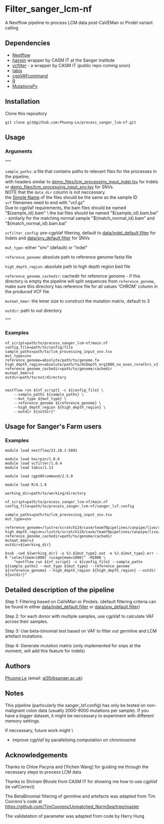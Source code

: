 # Filter_sanger_lcm-nf

A Nextflow pipeline to process LCM data post-CaVEMan or Pindel variant calling 

## Dependencies

- [Nextflow](https://www.nextflow.io/)
- [hairpin](https://github.com/cancerit/hairpin-wrapper) wrapper by CASM IT at the Sanger institute
- [vcfilter]() - a wrapper by CASM IT (public repo coming soon)
- [tabix](https://www.htslib.org/doc/tabix.html)
- [cgpVAFcommand](https://github.com/cancerit/vafCorrect/tree/dev)
- [R](https://www.r-project.org/)
- [MutationsPy](https://github.com/Phuong-Le/MutationsPy)

## Installation

Clone this repository

```
git clone git@github.com:Phuong-Le/process_sanger_lcm-nf.git
```

## Usage 

### Arguments

""" 

`sample_paths`:       a file that contains paths to relevant files for the processes in the pipeline, \
    with headers similar to [demo_files/lcm_processing_input_indel.tsv](https://github.com/Phuong-Le/process_sanger_lcm-nf/blob/main/demo_files/lcm_processing_input_indel.tsv) for Indels \
    or [demo_files/lcm_processing_input_snv.tsv](https://github.com/Phuong-Le/process_sanger_lcm-nf/blob/main/demo_files/lcm_processing_input_snv.tsv) for SNVs. \
    NOTE that the `data_dir` column is not neccessary. \
        the [Simple Name](https://www.geeksforgeeks.org/class-getsimplename-method-in-java-with-examples/) of the files should be the same as the sample ID \
        `vcf` filenames need to end with "vcf.gz" \
        Due to cgpVaf requirements, the bam files should be named "${sample_id}.bam" \
        the bai files should be named "${sample_id}.bam.bai" \
        - similarly for the matching normal sample "${match_normal_id}.bam" and "${match_normal_id}.bam.bai"

`vcfilter_config`:    pre-cgpVaf filtering, default to [data/indel_default.filter](https://github.com/Phuong-Le/process_sanger_lcm-nf/blob/main/data/indel_default.filter) for Indels and [data/snv_default.filter](https://github.com/Phuong-Le/process_sanger_lcm-nf/blob/main/data/snv_default.filter) for SNVs

`mut_type`:           either "snv" (default) or "indel"

`reference_genome`:   absolute path to reference genome fasta file

`high_depth_region`:  absolute path to high depth region bed file

`reference_genome_cachedir`: cachedir for reference genome - if this directory is empty the pipeline will split sequences from `reference_genome`, make sure this directory has reference file for all values 'CHROM' column in the produced VCF file
    
`mutmat_kmer`: the kmer size to construct the mutation matrix, default to 3

`outdir`:             path to out directory

"""

### Examples

```
nf_script=path/to/process_sanger_lcm-nf/main.nf
config_file=path/to/config/file
sample_paths=path/to/lcm_processing_input_snv.tsv
mut_type=snv
reference_genome=absolute/path/to/genome.fa
high_depth_region=absolute/path/to/HiDepth_mrg1000_no_exon_coreChrs_v3.bed.gz
reference_genome_cachedir=path/to/genome/cachedir
mutmat_kmer=3
outdir=path/to/out/directory


nextflow run ${nf_script} -c ${config_file} \
    --sample_paths ${sample_paths} \
    --mut_type ${mut_type} \
    --reference_genome ${reference_genome} \
    --high_depth_region ${high_depth_region} \
    --outdir ${outdir}"
```

## Usage for Sanger's Farm users

### Examples

```
module load nextflow/23.10.1-5891

module load hairpin/1.0.6
module load vcfilter/1.0.4
module load tabix/1.13

module load cgpVAFcommand/2.5.0

module load R/4.1.0 

working_dir=path/to/working/directory

nf_script=path/to/process_sanger_lcm-nf/main.nf
config_file=path/to/process_sanger_lcm-nf/sanger_lsf.config

sample_paths=path/to/lcm_processing_input_snv.tsv
mut_type=snv

reference_genome=/lustre/scratch124/casm/team78pipelines/canpipe/live/ref/human/GRCh38_full_analysis_set_plus_decoy_hla/genome.fa
high_depth_region=/lustre/scratch124/casm/team78pipelines/canpipe/live/ref/human/GRCh38_full_analysis_set_plus_decoy_hla/shared/HiDepth_mrg1000_no_exon_coreChrs_v3.bed.gz
reference_genome_cachedir=path/to/genome/cachedir
mutmat_kmer=3
outdir=${working_dir}

bsub -cwd ${working_dir} -o %J.${mut_type}.out -e %J.${mut_type}.err -R "select[mem>1000] rusage[mem=1000]" -M1000 \
    "nextflow run ${nf_script} -c ${config_file} --sample_paths ${sample_paths} --mut_type ${mut_type} --reference_genome ${reference_genome} --high_depth_region ${high_depth_region} --outdir ${outdir}"

```

## Detailed description of the pipeline 

Step 1: Filtering based on CaVeMan or Pindels. (default filtering criteria can be found in either [data/indel_default.filter](https://github.com/Phuong-Le/process_sanger_lcm-nf/blob/main/data/indel_default.filter) or [data/snv_default.filter](https://github.com/Phuong-Le/process_sanger_lcm-nf/blob/main/data/snv_default.filter))

Step 2: for each donor with multiple samples, use cgpVaf to calculate VAF across their samples.

Step 3: Use beta-binomial test based on VAF to filter out germline and LCM artefact mutations.

Step 4: Generate mutation matrix (only implemented for snps at the moment, will add this feature for indels)

## Authors 

[Phuong Le](https://github.com/Phuong-Le) (email: al35@sanger.ac.uk)

## Notes

This pipeline (particularly the sanger_lsf.config) has only be tested on non-malignant colon data (usually 2000-9000 mutations per sample). If you have a bigger dataset, it might be neccessary to experiment with different memory settings. 

If neccessary, future work might \
- improve cgpVaf by parallelising computation on chromosome


## Acknowledgements

Thanks to Chloe Pacyna and [Yichen Wang] for guiding me through the necessary steps to process LCM data

Thanks to Shriram Bhosle from CASM IT for showing me how to use cgpVaf (ie vafCorrect)

The BetaBinomial filtering of germline and artefacts was adapted from Tim Coorens's code at https://github.com/TimCoorens/Unmatched_NormSeq/tree/master

The validatation of parameter was adapted from code by Harry Hung